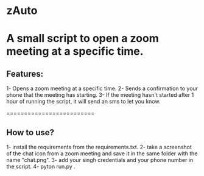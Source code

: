 # zAuto
A small script to open a zoom meeting at a specific time.
=========================

## Features:
1- Opens a zoom meeting at a specific time.
2- Sends a confirmation to your phone that the meeting has starting.
3- If the meeting hasn't started after 1 hour of running the script, it will send an sms to let you know.


=========================

## How to use?

1- install the requirements from the requirements.txt.
2- take a screenshot of the chat icon from a zoom meeting and save it in the same folder with the name "chat.png".
3- add your singh credentials and your phone number in the script.
4- pyton run.py .
